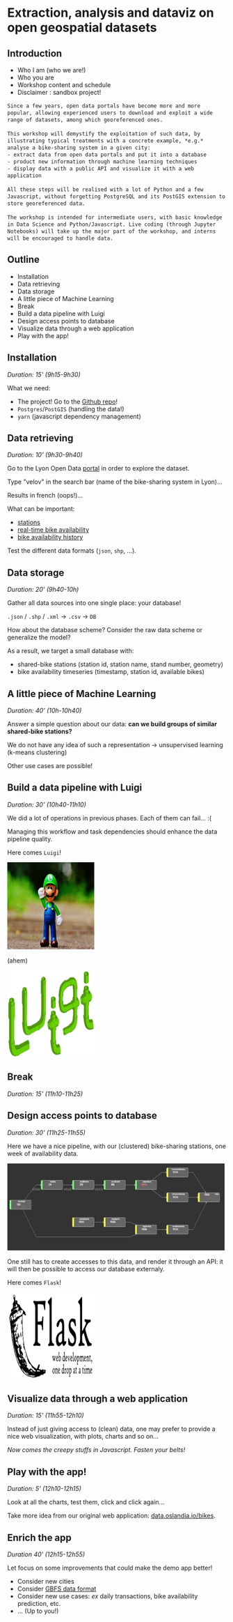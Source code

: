# Extraction, analysis and dataviz on open geospatial datasets

## Introduction

+ Who I am (who we are!)
+ Who you are
+ Workshop content and schedule
+ Disclaimer : sandbox project!

```
Since a few years, open data portals have become more and more popular, allowing experienced users to download and exploit a wide range of datasets, among which georeferenced ones.

This workshop will demystify the exploitation of such data, by illustrating typical treatments with a concrete example, *e.g.* analyse a bike-sharing system in a given city:
- extract data from open data portals and put it into a database
- product new information through machine learning techniques
- display data with a public API and visualize it with a web application

All these steps will be realised with a lot of Python and a few Javascript, without forgetting PostgreSQL and its PostGIS extension to store georeferenced data.

The workshop is intended for intermediate users, with basic knowledge in Data Science and Python/Javascript. Live coding (through Jupyter Notebooks) will take up the major part of the workshop, and interns will be encouraged to handle data.
```

## Outline

+ Installation
+ Data retrieving
+ Data storage
+ A little piece of Machine Learning
+ Break
+ Build a data pipeline with Luigi
+ Design access points to database
+ Visualize data through a web application
+ Play with the app!

## Installation

*Duration: 15' (9h15-9h30)*

What we need:
+ The project! Go to
the [Github repo](https://github.com/Oslandia/workshop-jitenshea)!
+ `Postgres`/`PostGIS` (handling the data!)
+ `yarn` (javascript dependency management)

## Data retrieving

*Duration: 10' (9h30-9h40)*

Go to the Lyon Open
Data [portal](https://download.data.grandlyon.com/catalogue/srv/eng/catalog.search#/home) in order to explore the dataset.

Type "velov" in the search bar (name of the bike-sharing system in Lyon)...

Results in french (oops!)...

What can be important:
+ [stations](https://download.data.grandlyon.com/catalogue/srv/eng/catalog.search#/metadata/56a61ec4-8ce7-46ab-bdc4-3365e2d95635)
+ [real-time bike availability](https://download.data.grandlyon.com/catalogue/srv/eng/catalog.search#/metadata/46eac9e4-33cb-45b7-a104-7bcc8e654c98)
+ [bike availability history](https://download.data.grandlyon.com/catalogue/srv/eng/catalog.search#/metadata/9bc6806d-e8a0-463b-aaa1-4364a75e44d7)

Test the different data formats (`json`, `shp`, ...).

## Data storage

*Duration: 20' (9h40-10h)*

Gather all data sources into one single place: your database!

`.json` / `.shp` / `.xml` -> `.csv` -> `DB`

How about the database scheme? Consider the raw data scheme or generalize the
model?

As a result, we target a small database with:
+ shared-bike stations (station id, station name, stand number, geometry)
+ bike availability timeseries (timestamp, station id, available bikes)

## A little piece of Machine Learning

*Duration: 40' (10h-10h40)*

Answer a simple question about our data: **can we build groups of similar
shared-bike stations?**

We do not have any idea of such a representation -> unsupervised learning
(k-means clustering)

Other use cases are possible!

## Build a data pipeline with Luigi

*Duration: 30' (10h40-11h10)*

We did a lot of operations in previous phases. Each of them can fail... :(

Managing this workflow and task dependencies should enhance the data pipeline
quality.

Here comes `Luigi`!

<img src="./img/luigi-the-plumber.jpg"  width="200" height="200">

(ahem)

<img src="./img/luigi.png"  width="200" height="200">

## Break

*Duration: 15' (11h10-11h25)*

## Design access points to database

*Duration: 30' (11h25-11h55)*

Here we have a nice pipeline, with our (clustered) bike-sharing stations, one
week of availability data.

<img src="./img/luigi-pipeline.png"  width="500" height="200">

One still has to create accesses to this data, and render it through an API: it will then be possible to access our database externaly.

Here comes `Flask`!

<img src="./img/flask-logo.png"  width="200" height="200">

## Visualize data through a web application

*Duration: 15' (11h55-12h10)*

Instead of just giving access to (clean) data, one may prefer to provide a nice
web visualization, with plots, charts and so on...

*Now comes the creepy stuffs in Javascript. Fasten your belts!*

## Play with the app!

*Duration: 5' (12h10-12h15)*

Look at all the charts, test them, click and click again...

Take more idea from our original web
application: [data.oslandia.io/bikes](data.oslandia.io/bikes).

## Enrich the app

*Duration 40' (12h15-12h55)*

Let focus on some improvements that could make the demo app better!

+ Consider new cities
+ Consider [GBFS data format](https://github.com/NABSA/gbfs)
+ Consider new use cases: *ex* daily transactions, bike availability
  prediction, etc.
+ ... (Up to you!)
